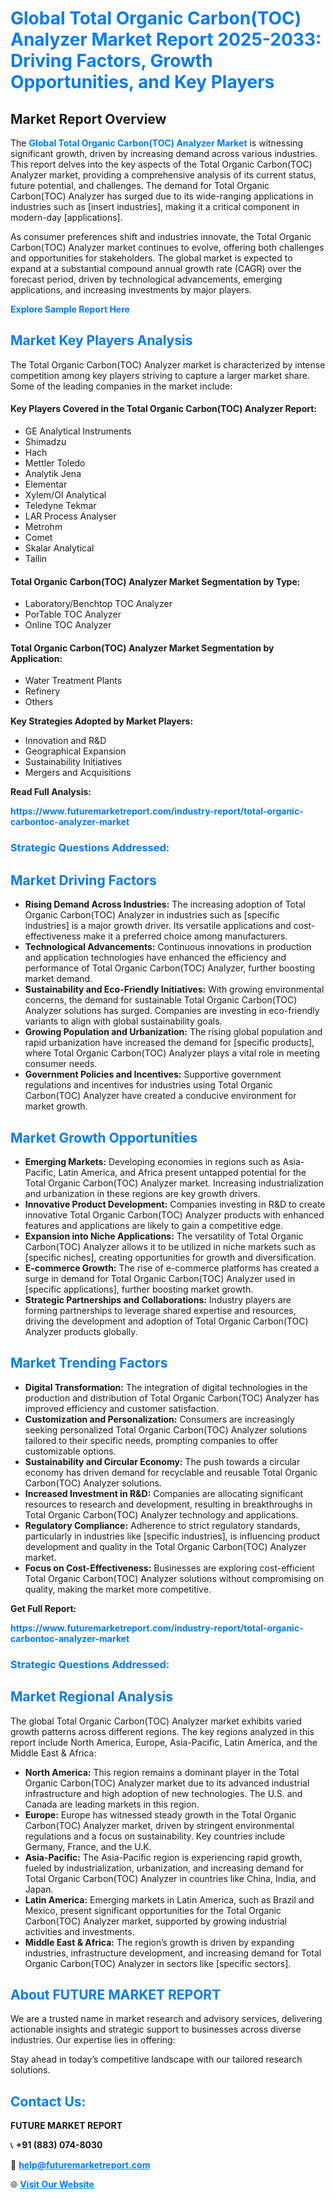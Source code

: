 <h1 style="color: #007BFF;">Global Total Organic Carbon(TOC) Analyzer Market Report 2025-2033: Driving Factors, Growth Opportunities, and Key Players</h1>

<section id="overview">
<h2>Market Report Overview</h2>
<p>The <a href="https://www.futuremarketreport.com/industry-report/total-organic-carbontoc-analyzer-market" style="color: #007BFF; text-decoration: none;"><strong>Global Total Organic Carbon(TOC) Analyzer Market</strong></a> is witnessing significant growth, driven by increasing demand across various industries. This report delves into the key aspects of the Total Organic Carbon(TOC) Analyzer market, providing a comprehensive analysis of its current status, future potential, and challenges. The demand for Total Organic Carbon(TOC) Analyzer has surged due to its wide-ranging applications in industries such as [insert industries], making it a critical component in modern-day [applications].</p>
<p>As consumer preferences shift and industries innovate, the Total Organic Carbon(TOC) Analyzer market continues to evolve, offering both challenges and opportunities for stakeholders. The global market is expected to expand at a substantial compound annual growth rate (CAGR) over the forecast period, driven by technological advancements, emerging applications, and increasing investments by major players.</p>
</section>

<section id="overview">
<p><a href="https://www.futuremarketreport.com/request-sample/reportId=41387" style="color: #007BFF; text-decoration: none;"><strong>Explore Sample Report Here</strong></a></p>
</section>

<section id="key-players">
<h2 style="color: #007BFF;">Market Key Players Analysis</h2>
<p>The Total Organic Carbon(TOC) Analyzer market is characterized by intense competition among key players striving to capture a larger market share. Some of the leading companies in the market include:</p>
<h4>Key Players Covered in the Total Organic Carbon(TOC) Analyzer Report:</h4>
<ul><li>GE Analytical Instruments</li><li>Shimadzu</li><li>Hach</li><li>Mettler Toledo</li><li>Analytik Jena</li><li>Elementar</li><li>Xylem/OI Analytical</li><li>Teledyne Tekmar</li><li>LAR Process Analyser</li><li>Metrohm</li><li>Comet</li><li>Skalar Analytical</li><li>Tailin</li></ul>
<h4>Total Organic Carbon(TOC) Analyzer Market Segmentation by Type:</h4>
<ul><li>Laboratory/Benchtop TOC Analyzer</li><li>PorTable TOC Analyzer</li><li>Online TOC Analyzer</li></ul>

<h4>Total Organic Carbon(TOC) Analyzer Market Segmentation by Application:</h4>
<ul><li>Water Treatment Plants</li><li>Refinery</li><li>Others</li></ul>
<p><strong>Key Strategies Adopted by Market Players:</strong></p>
<ul>
<li>Innovation and R&D</li>
<li>Geographical Expansion</li>
<li>Sustainability Initiatives</li>
<li>Mergers and Acquisitions</li>
</ul>
</section>

<section>
<p><strong>Read Full Analysis: </strong></p><a href="https://www.futuremarketreport.com/industry-report/total-organic-carbontoc-analyzer-market" style="color: #007BFF; text-decoration: none;"><strong>https://www.futuremarketreport.com/industry-report/total-organic-carbontoc-analyzer-market</strong></a>
<h3 style="color: #007BFF;">Strategic Questions Addressed:</h3>
</section>

<section id="driving-factors">
<h2 style="color: #007BFF;">Market Driving Factors</h2>
<ul>
<li><strong>Rising Demand Across Industries:</strong> The increasing adoption of Total Organic Carbon(TOC) Analyzer in industries such as [specific industries] is a major growth driver. Its versatile applications and cost-effectiveness make it a preferred choice among manufacturers.</li>
<li><strong>Technological Advancements:</strong> Continuous innovations in production and application technologies have enhanced the efficiency and performance of Total Organic Carbon(TOC) Analyzer, further boosting market demand.</li>
<li><strong>Sustainability and Eco-Friendly Initiatives:</strong> With growing environmental concerns, the demand for sustainable Total Organic Carbon(TOC) Analyzer solutions has surged. Companies are investing in eco-friendly variants to align with global sustainability goals.</li>
<li><strong>Growing Population and Urbanization:</strong> The rising global population and rapid urbanization have increased the demand for [specific products], where Total Organic Carbon(TOC) Analyzer plays a vital role in meeting consumer needs.</li>
<li><strong>Government Policies and Incentives:</strong> Supportive government regulations and incentives for industries using Total Organic Carbon(TOC) Analyzer have created a conducive environment for market growth.</li>
</ul>
</section>

<section id="growth-opportunities">
<h2 style="color: #007BFF;">Market Growth Opportunities</h2>
<ul>
<li><strong>Emerging Markets:</strong> Developing economies in regions such as Asia-Pacific, Latin America, and Africa present untapped potential for the Total Organic Carbon(TOC) Analyzer market. Increasing industrialization and urbanization in these regions are key growth drivers.</li>
<li><strong>Innovative Product Development:</strong> Companies investing in R&D to create innovative Total Organic Carbon(TOC) Analyzer products with enhanced features and applications are likely to gain a competitive edge.</li>
<li><strong>Expansion into Niche Applications:</strong> The versatility of Total Organic Carbon(TOC) Analyzer allows it to be utilized in niche markets such as [specific niches], creating opportunities for growth and diversification.</li>
<li><strong>E-commerce Growth:</strong> The rise of e-commerce platforms has created a surge in demand for Total Organic Carbon(TOC) Analyzer used in [specific applications], further boosting market growth.</li>
<li><strong>Strategic Partnerships and Collaborations:</strong> Industry players are forming partnerships to leverage shared expertise and resources, driving the development and adoption of Total Organic Carbon(TOC) Analyzer products globally.</li>
</ul>
</section>

<section id="trending-factors">
<h2 style="color: #007BFF;">Market Trending Factors</h2>
<ul>
<li><strong>Digital Transformation:</strong> The integration of digital technologies in the production and distribution of Total Organic Carbon(TOC) Analyzer has improved efficiency and customer satisfaction.</li>
<li><strong>Customization and Personalization:</strong> Consumers are increasingly seeking personalized Total Organic Carbon(TOC) Analyzer solutions tailored to their specific needs, prompting companies to offer customizable options.</li>
<li><strong>Sustainability and Circular Economy:</strong> The push towards a circular economy has driven demand for recyclable and reusable Total Organic Carbon(TOC) Analyzer solutions.</li>
<li><strong>Increased Investment in R&D:</strong> Companies are allocating significant resources to research and development, resulting in breakthroughs in Total Organic Carbon(TOC) Analyzer technology and applications.</li>
<li><strong>Regulatory Compliance:</strong> Adherence to strict regulatory standards, particularly in industries like [specific industries], is influencing product development and quality in the Total Organic Carbon(TOC) Analyzer market.</li>
<li><strong>Focus on Cost-Effectiveness:</strong> Businesses are exploring cost-efficient Total Organic Carbon(TOC) Analyzer solutions without compromising on quality, making the market more competitive.</li>
</ul>
</section>

<section>
<p><strong>Get Full Report: </strong></p><a href="https://www.futuremarketreport.com/industry-report/total-organic-carbontoc-analyzer-market" style="color: #007BFF; text-decoration: none;"><strong>https://www.futuremarketreport.com/industry-report/total-organic-carbontoc-analyzer-market</strong></a>
<h3 style="color: #007BFF;">Strategic Questions Addressed:</h3>
</section>


<section id="regional-analysis">
<h2 style="color: #007BFF;">Market Regional Analysis</h2>
<p>The global Total Organic Carbon(TOC) Analyzer market exhibits varied growth patterns across different regions. The key regions analyzed in this report include North America, Europe, Asia-Pacific, Latin America, and the Middle East & Africa:</p>
<ul>
<li><strong>North America:</strong> This region remains a dominant player in the Total Organic Carbon(TOC) Analyzer market due to its advanced industrial infrastructure and high adoption of new technologies. The U.S. and Canada are leading markets in this region.</li>
<li><strong>Europe:</strong> Europe has witnessed steady growth in the Total Organic Carbon(TOC) Analyzer market, driven by stringent environmental regulations and a focus on sustainability. Key countries include Germany, France, and the U.K.</li>
<li><strong>Asia-Pacific:</strong> The Asia-Pacific region is experiencing rapid growth, fueled by industrialization, urbanization, and increasing demand for Total Organic Carbon(TOC) Analyzer in countries like China, India, and Japan.</li>
<li><strong>Latin America:</strong> Emerging markets in Latin America, such as Brazil and Mexico, present significant opportunities for the Total Organic Carbon(TOC) Analyzer market, supported by growing industrial activities and investments.</li>
<li><strong>Middle East & Africa:</strong> The region’s growth is driven by expanding industries, infrastructure development, and increasing demand for Total Organic Carbon(TOC) Analyzer in sectors like [specific sectors].</li>
</ul>
</section>

<footer>
<h2 style="color: #007BFF;">About FUTURE MARKET REPORT</h2>
<p>We are a trusted name in market research and advisory services, delivering actionable insights and strategic support to businesses across diverse industries. Our expertise lies in offering:</p>

<p>Stay ahead in today’s competitive landscape with our tailored research solutions.</p>

<h2 style="color: #007BFF;">Contact Us:</h2>
<p><strong>FUTURE MARKET REPORT</strong></p>
<p>📞 <strong>+91 (883) 074-8030</strong></p>
<p>📧 <strong><a href="mailto:help@futuremarketreport.com" style="color: #007BFF;">help@futuremarketreport.com</a></strong></p>
<p>🌐 <strong><a href="https://www.futuremarketreport.com/" style="color: #007BFF;">Visit Our Website</a></strong></p>
</footer>